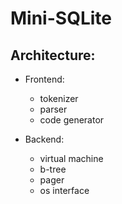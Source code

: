 # Mini-SQLite

## Architecture:

- Frontend:
    - tokenizer
    - parser
    - code generator

- Backend:
    - virtual machine
    - b-tree
    - pager
    - os interface


